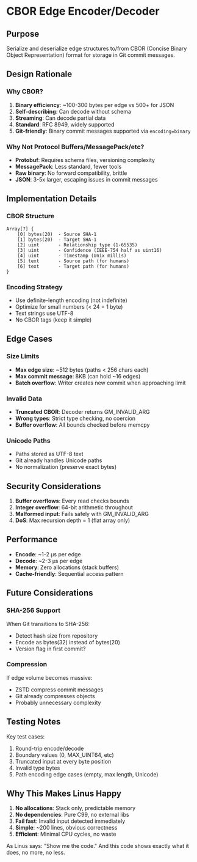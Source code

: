# CBOR Edge Encoder/Decoder

## Purpose
Serialize and deserialize edge structures to/from CBOR (Concise Binary Object Representation) format for storage in Git commit messages.

## Design Rationale

### Why CBOR?
1. **Binary efficiency**: ~100-300 bytes per edge vs 500+ for JSON
2. **Self-describing**: Can decode without schema
3. **Streaming**: Can decode partial data
4. **Standard**: RFC 8949, widely supported
5. **Git-friendly**: Binary commit messages supported via `encoding=binary`

### Why Not Protocol Buffers/MessagePack/etc?
- **Protobuf**: Requires schema files, versioning complexity
- **MessagePack**: Less standard, fewer tools
- **Raw binary**: No forward compatibility, brittle
- **JSON**: 3-5x larger, escaping issues in commit messages

## Implementation Details

### CBOR Structure
```
Array[7] {
    [0] bytes(20)  - Source SHA-1
    [1] bytes(20)  - Target SHA-1  
    [2] uint       - Relationship type (1-65535)
    [3] uint       - Confidence (IEEE-754 half as uint16)
    [4] uint       - Timestamp (Unix millis)
    [5] text       - Source path (for humans)
    [6] text       - Target path (for humans)
}
```

### Encoding Strategy
- Use definite-length encoding (not indefinite)
- Optimize for small numbers (< 24 = 1 byte)
- Text strings use UTF-8
- No CBOR tags (keep it simple)

## Edge Cases

### Size Limits
- **Max edge size**: ~512 bytes (paths < 256 chars each)
- **Max commit message**: 8KB (can hold ~16 edges)
- **Batch overflow**: Writer creates new commit when approaching limit

### Invalid Data
- **Truncated CBOR**: Decoder returns GM_INVALID_ARG
- **Wrong types**: Strict type checking, no coercion
- **Buffer overflow**: All bounds checked before memcpy

### Unicode Paths
- Paths stored as UTF-8 text
- Git already handles Unicode paths
- No normalization (preserve exact bytes)

## Security Considerations

1. **Buffer overflows**: Every read checks bounds
2. **Integer overflow**: 64-bit arithmetic throughout
3. **Malformed input**: Fails safely with GM_INVALID_ARG
4. **DoS**: Max recursion depth = 1 (flat array only)

## Performance

- **Encode**: ~1-2 μs per edge
- **Decode**: ~2-3 μs per edge  
- **Memory**: Zero allocations (stack buffers)
- **Cache-friendly**: Sequential access pattern

## Future Considerations

### SHA-256 Support
When Git transitions to SHA-256:
- Detect hash size from repository
- Encode as bytes(32) instead of bytes(20)
- Version flag in first commit?

### Compression
If edge volume becomes massive:
- ZSTD compress commit messages
- Git already compresses objects
- Probably unnecessary complexity

## Testing Notes

Key test cases:
1. Round-trip encode/decode
2. Boundary values (0, MAX_UINT64, etc)
3. Truncated input at every byte position
4. Invalid type bytes
5. Path encoding edge cases (empty, max length, Unicode)

## Why This Makes Linus Happy

1. **No allocations**: Stack only, predictable memory
2. **No dependencies**: Pure C99, no external libs
3. **Fail fast**: Invalid input detected immediately
4. **Simple**: ~200 lines, obvious correctness
5. **Efficient**: Minimal CPU cycles, no waste

As Linus says: "Show me the code." And this code shows exactly what it does, no more, no less.